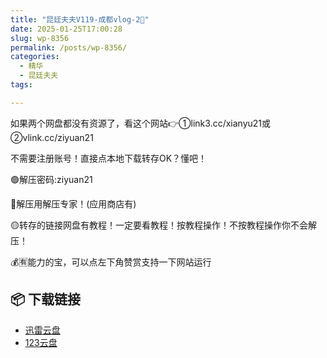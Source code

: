 ```yaml
---
title: "昆廷夫夫V119-成都vlog-2🥩"
date: 2025-01-25T17:00:28
slug: wp-8356
permalink: /posts/wp-8356/
categories:
  - 精华
  - 昆廷夫夫
tags:

---
```


如果两个网盘都没有资源了，看这个网站👉①link3.cc/xianyu21或②vlink.cc/ziyuan21

不需要注册账号！直接点本地下载转存OK？懂吧！

🟢解压密码:ziyuan21

🔵解压用解压专家！(应用商店有)

🟡转存的链接网盘有教程！一定要看教程！按教程操作！不按教程操作你不会解压！

💰🈶能力的宝，可以点左下角赞赏支持一下网站运行

## 📦 下载链接
- [迅雷云盘](https://blziyuan21.com/pay-download/8356?key=cfd49d8ba0&down_id=0)
- [123云盘](https://blziyuan21.com/pay-download/8356?key=cfd49d8ba0&down_id=1)

